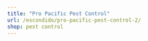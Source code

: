 ```yaml
---
title: "Pro Pacific Pest Control"
url: /escondido/pro-pacific-pest-control-2/
shop: pest control
---
```

